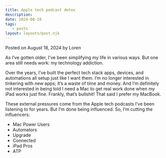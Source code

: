 ```yaml
---
title: Apple tech podcast detox
description:
date: 2024-08-18
tags:
   - posts
layout: layouts/post.njk
---
```


Posted on August 18, 2024 by Loren

As I’ve gotten older, I've been simplifying my life in various ways. But one area still needs work: my technology addiction.

Over the years, I’ve built the perfect tech stack apps, devices, and automations all setup just like I want them. I’m no longer interested in tinkering with new apps; it’s a waste of time and money. And I’m definitely not interested in being told I need a Mac to get real work done when my iPad works just fine. Frankly, that’s bullshit! That said I prefer my MacBook.

These external pressures come from the Apple tech podcasts I’ve been listening to for years. But I’m done being influenced. So, I’m cutting the influencers:

-  Mac Power Users
-  Automators
-  Upgrade
-  Connected
-  iPad Pros
-  ATP
